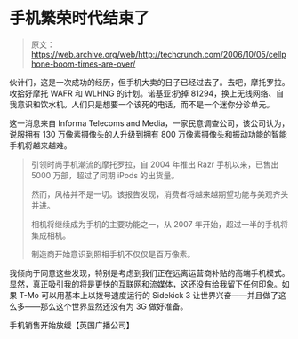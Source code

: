 # 手机繁荣时代结束了

> 原文：<https://web.archive.org/web/http://techcrunch.com/2006/10/05/cellphone-boom-times-are-over/>

伙计们，这是一次成功的经历，但手机大卖的日子已经过去了。去吧，摩托罗拉。收拾好摩托 WAFR 和 WLHNG 的计划。诺基亚:扔掉 81294，换上无线网络、自我意识和饮水机。人们只是想要一个该死的电话，而不是一个迷你分诊单元。

这一消息来自 Informa Telecoms and Media，一家民意调查公司，该公司认为，说服拥有 130 万像素摄像头的人升级到拥有 800 万像素摄像头和振动功能的智能手机将越来越难。

> 引领时尚手机潮流的摩托罗拉，自 2004 年推出 Razr 手机以来，已售出 5000 万部，超过了同期 iPods 的出货量。
> 
> 然而，风格并不是一切。该报告发现，消费者将越来越期望功能与美观齐头并进。
> 
> 相机将继续成为手机的主要功能之一，从 2007 年开始，超过一半的手机将集成相机。
> 
> 制造商开始意识到照相手机不仅仅是百万像素。

我倾向于同意这些发现，特别是考虑到我们正在远离运营商补贴的高端手机模式。显然，真正吸引我的将是更快的互联网和流媒体，这还没有给我留下任何印象。如果 T-Mo 可以用基本上以拨号速度运行的 Sidekick 3 让世界兴奋——并且做了这么多——那么这个世界显然还没有为 3G 做好准备。

手机销售开始放缓【英国广播公司】